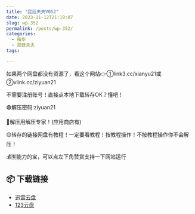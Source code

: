 ```yaml
---
title: "昆廷夫夫V052"
date: 2023-11-12T21:19:07
slug: wp-352
permalink: /posts/wp-352/
categories:
  - 精华
  - 昆廷夫夫
tags:

---
```


如果两个网盘都没有资源了，看这个网站👉①link3.cc/xianyu21或②vlink.cc/ziyuan21

不需要注册账号！直接点本地下载转存OK？懂吧！

🟢解压密码:ziyuan21

🔵解压用解压专家！(应用商店有)

🟡转存的链接网盘有教程！一定要看教程！按教程操作！不按教程操作你不会解压！

💰🈶能力的宝，可以点左下角赞赏支持一下网站运行

## 📦 下载链接
- [迅雷云盘](https://blziyuan21.com/pay-download/352?key=9ad4e2c41c&down_id=0)
- [123云盘](https://blziyuan21.com/pay-download/352?key=9ad4e2c41c&down_id=1)

